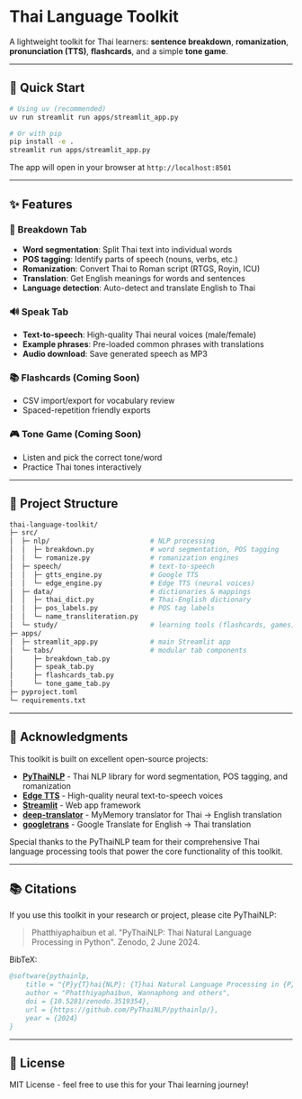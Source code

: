 # Thai Language Toolkit

A lightweight toolkit for Thai learners: **sentence breakdown**, **romanization**, **pronunciation (TTS)**, **flashcards**, and a simple **tone game**.

---

## 🚀 Quick Start

```bash
# Using uv (recommended)
uv run streamlit run apps/streamlit_app.py

# Or with pip
pip install -e .
streamlit run apps/streamlit_app.py
```

The app will open in your browser at `http://localhost:8501`

---

## ✨ Features

### 📝 Breakdown Tab
- **Word segmentation**: Split Thai text into individual words
- **POS tagging**: Identify parts of speech (nouns, verbs, etc.)
- **Romanization**: Convert Thai to Roman script (RTGS, Royin, ICU)
- **Translation**: Get English meanings for words and sentences
- **Language detection**: Auto-detect and translate English to Thai

### 🔊 Speak Tab
- **Text-to-speech**: High-quality Thai neural voices (male/female)
- **Example phrases**: Pre-loaded common phrases with translations
- **Audio download**: Save generated speech as MP3

### 📚 Flashcards (Coming Soon)
- CSV import/export for vocabulary review
- Spaced-repetition friendly exports

### 🎮 Tone Game (Coming Soon)
- Listen and pick the correct tone/word
- Practice Thai tones interactively

---

## 🧩 Project Structure
```bash
thai-language-toolkit/
├─ src/
│  ├─ nlp/                         # NLP processing
│  │  ├─ breakdown.py              # word segmentation, POS tagging
│  │  └─ romanize.py               # romanization engines
│  ├─ speech/                      # text-to-speech
│  │  ├─ gtts_engine.py            # Google TTS
│  │  └─ edge_engine.py            # Edge TTS (neural voices)
│  ├─ data/                        # dictionaries & mappings
│  │  ├─ thai_dict.py              # Thai-English dictionary
│  │  ├─ pos_labels.py             # POS tag labels
│  │  └─ name_transliteration.py
│  └─ study/                       # learning tools (flashcards, games)
├─ apps/
│  ├─ streamlit_app.py             # main Streamlit app
│  └─ tabs/                        # modular tab components
│     ├─ breakdown_tab.py
│     ├─ speak_tab.py
│     ├─ flashcards_tab.py
│     └─ tone_game_tab.py
├─ pyproject.toml
└─ requirements.txt
```

---

## 🙏 Acknowledgments

This toolkit is built on excellent open-source projects:

- **[PyThaiNLP](https://github.com/PyThaiNLP/pythainlp)** - Thai NLP library for word segmentation, POS tagging, and romanization
- **[Edge TTS](https://github.com/rany2/edge-tts)** - High-quality neural text-to-speech voices
- **[Streamlit](https://streamlit.io/)** - Web app framework
- **[deep-translator](https://github.com/nidhaloff/deep-translator)** - MyMemory translator for Thai → English translation
- **[googletrans](https://github.com/ssut/py-googletrans)** - Google Translate for English → Thai translation

Special thanks to the PyThaiNLP team for their comprehensive Thai language processing tools that power the core functionality of this toolkit.

---

## 📚 Citations

If you use this toolkit in your research or project, please cite PyThaiNLP:

> Phatthiyaphaibun et al. "PyThaiNLP: Thai Natural Language Processing in Python". Zenodo, 2 June 2024.

BibTeX:
```bibtex
@software{pythainlp,
    title = "{P}y{T}hai{NLP}: {T}hai Natural Language Processing in {P}ython",
    author = "Phatthiyaphaibun, Wannaphong and others",
    doi = {10.5281/zenodo.3519354},
    url = {https://github.com/PyThaiNLP/pythainlp/},
    year = {2024}
}
```

---

## 📄 License

MIT License - feel free to use this for your Thai learning journey!


